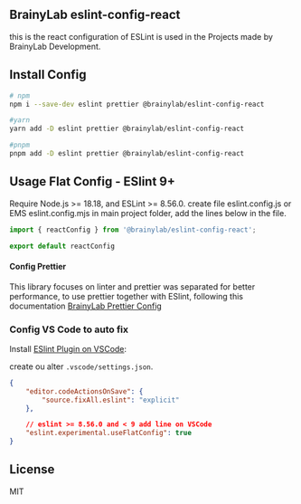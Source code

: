 ## BrainyLab eslint-config-react

this is the react configuration of ESLint is used in the Projects made by BrainyLab Development.

## Install Config

```bash
# npm
npm i --save-dev eslint prettier @brainylab/eslint-config-react

#yarn
yarn add -D eslint prettier @brainylab/eslint-config-react

#pnpm
pnpm add -D eslint prettier @brainylab/eslint-config-react
```

## Usage Flat Config - ESlint 9+

Require Node.js >= 18.18, and ESLint >= 8.56.0.
create file eslint.config.js or EMS eslint.config.mjs in main project folder, add the lines below in the file.

```js
import { reactConfig } from '@brainylab/eslint-config-react';

export default reactConfig
```

#### Config Prettier

This library focuses on linter and prettier was separated for better performance, to use prettier together with ESlint, following this documentation
[BrainyLab Prettier Config](https://www.npmjs.com/package/@brainylab/prettier-config)

### Config VS Code to auto fix

Install [ESlint Plugin on VSCode](https://marketplace.visualstudio.com/items?itemName=dbaeumer.vscode-eslint):

create ou alter `.vscode/settings.json`.

```json
{
	"editor.codeActionsOnSave": {
		"source.fixAll.eslint": "explicit"
	},

	// eslint >= 8.56.0 and < 9 add line on VSCode
	"eslint.experimental.useFlatConfig": true
}
```

## License

MIT
